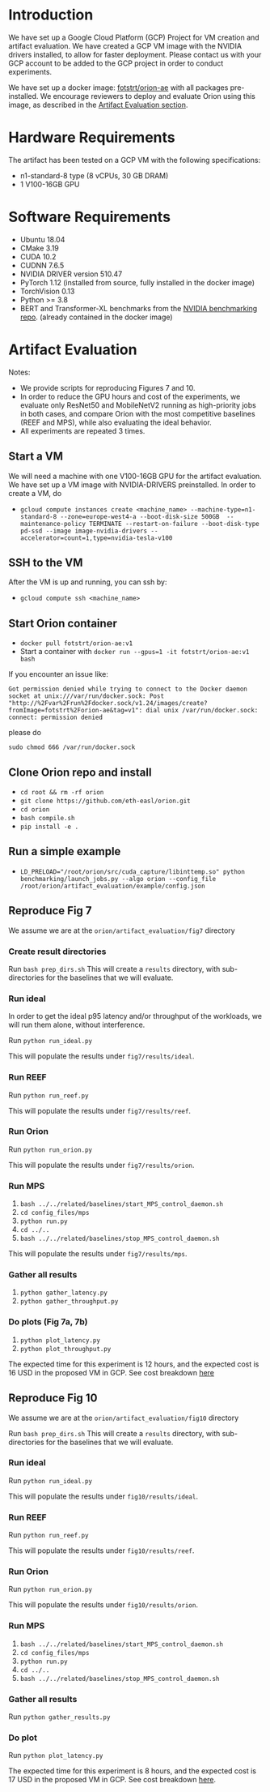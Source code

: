 # Introduction

We have set up a Google Cloud Platform (GCP) Project for VM creation and artifact evaluation.
We have created a GCP VM image with the NVIDIA drivers installed, to allow for faster deployment.
Please contact us with your GCP account to be added to the GCP project in order to conduct experiments.

We have set up a docker image: [fotstrt/orion-ae](https://hub.docker.com/repository/docker/fotstrt/orion-ae/general) with all packages pre-installed. We encourage reviewers to deploy and evaluate Orion using this image, as described in the [Artifact Evaluation section](#artifact-evaluation).


# Hardware Requirements

The artifact has been tested on a GCP VM with the following specifications:
* n1-standard-8 type (8 vCPUs, 30 GB DRAM)
* 1 V100-16GB GPU

# Software Requirements

* Ubuntu 18.04
* CMake 3.19
* CUDA 10.2
* CUDNN 7.6.5
* NVIDIA DRIVER version 510.47
* PyTorch 1.12 (installed from source, fully installed in the docker image)
* TorchVision 0.13
* Python >= 3.8
* BERT and Transformer-XL benchmarks from the [NVIDIA benchmarking repo](https://github.com/NVIDIA/DeepLearningExamples/tree/master/PyTorch/LanguageModeling). (already contained in the docker image)



# Artifact Evaluation

Notes:
* We provide scripts for reproducing Figures 7 and 10.
* In order to reduce the GPU hours and cost of the experiments, we evaluate only ResNet50 and MobileNetV2 running as high-priority jobs in both cases, and compare Orion with the most competitive baselines (REEF and MPS), while also evaluating the ideal behavior.
* All experiments are repeated 3 times.

## Start a VM

We will need a machine with one V100-16GB GPU for the artifact evaluation.
We have set up a VM image with NVIDIA-DRIVERS preinstalled.
In order to create a VM, do

* `gcloud compute instances create <machine_name> --machine-type=n1-standard-8 --zone=europe-west4-a --boot-disk-size 500GB  --maintenance-policy TERMINATE --restart-on-failure --boot-disk-type pd-ssd --image image-nvidia-drivers --accelerator=count=1,type=nvidia-tesla-v100`

## SSH to the VM

After the VM is up and running, you can ssh by:

* `gcloud compute ssh <machine_name>`

## Start Orion container

* `docker pull fotstrt/orion-ae:v1`
* Start a container with `docker run --gpus=1 -it fotstrt/orion-ae:v1 bash`

If you encounter an issue like:

`Got permission denied while trying to connect to the Docker daemon socket at unix:///var/run/docker.sock: Post "http://%2Fvar%2Frun%2Fdocker.sock/v1.24/images/create?fromImage=fotstrt%2Forion-ae&tag=v1": dial unix /var/run/docker.sock: connect: permission denied`

please do

`sudo chmod 666 /var/run/docker.sock`


## Clone Orion repo and install

* `cd root && rm -rf orion`
* `git clone https://github.com/eth-easl/orion.git`
* `cd orion`
* `bash compile.sh`
* `pip install -e .`

## Run a simple example

* `LD_PRELOAD="/root/orion/src/cuda_capture/libinttemp.so" python benchmarking/launch_jobs.py --algo orion --config_file /root/orion/artifact_evaluation/example/config.json`

## Reproduce Fig 7

We assume we are at the `orion/artifact_evaluation/fig7` directory


### Create result directories

Run `bash prep_dirs.sh`
This will create a `results` directory, with sub-directories for the baselines that we will evaluate.

### Run ideal
In order to get the ideal p95 latency and/or throughput of the workloads, we will run them alone, without interference.

Run `python run_ideal.py`

This will populate the results under `fig7/results/ideal`.

### Run REEF

Run `python run_reef.py`

This will populate the results under `fig7/results/reef`.

### Run Orion

Run `python run_orion.py`

This will populate the results under `fig7/results/orion`.

### Run MPS

1. `bash ../../related/baselines/start_MPS_control_daemon.sh`
2. `cd config_files/mps`
3. `python run.py`
4. `cd ../..`
5. `bash ../../related/baselines/stop_MPS_control_daemon.sh`

This will populate the results under `fig7/results/mps`.

### Gather all results

1. `python gather_latency.py`
2. `python gather_throughput.py`

### Do plots (Fig 7a, 7b)

1. `python plot_latency.py`
2. `python plot_throughput.py`


The expected time for this experiment is 12 hours, and the expected cost is 16 USD in the proposed VM in GCP. See cost breakdown [here](https://cloud.google.com/products/calculator/#id=9b287eab-bcd6-496e-9ece-2116d69dd143)

## Reproduce Fig 10

We assume we are at the `orion/artifact_evaluation/fig10` directory

Run `bash prep_dirs.sh`
This will create a `results` directory, with sub-directories for the baselines that we will evaluate.

### Run ideal

Run `python run_ideal.py`

This will populate the results under `fig10/results/ideal`.

### Run REEF

Run `python run_reef.py`

This will populate the results under `fig10/results/reef`.

### Run Orion

Run `python run_orion.py`

This will populate the results under `fig10/results/orion`.

### Run MPS

1. `bash ../../related/baselines/start_MPS_control_daemon.sh`
2. `cd config_files/mps`
3. `python run.py`
4. `cd ../..`
5. `bash ../../related/baselines/stop_MPS_control_daemon.sh`

### Gather all results

Run `python gather_results.py`

### Do plot

Run `python plot_latency.py`

The expected time for this experiment is 8 hours, and the expected cost is 17 USD in the proposed VM in GCP.
See cost breakdown [here](https://cloud.google.com/products/calculator/#id=9b287eab-bcd6-496e-9ece-2116d69dd143).